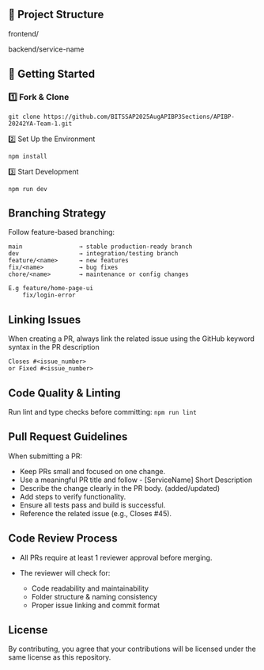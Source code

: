 ## 📁 Project Structure
frontend/

backend/service-name

## 🚀 Getting Started
### 1️⃣ Fork & Clone
```
git clone https://github.com/BITSSAP2025AugAPIBP3Sections/APIBP-20242YA-Team-1.git
```
2️⃣ Set Up the Environment
```
npm install
```

3️⃣ Start Development
```
npm run dev
```

## Branching Strategy
Follow feature-based branching:
```
main                → stable production-ready branch  
dev                 → integration/testing branch  
feature/<name>      → new features  
fix/<name>          → bug fixes  
chore/<name>        → maintenance or config changes

E.g feature/home-page-ui
    fix/login-error

```

## Linking Issues
When creating a PR, always link the related issue using the GitHub keyword syntax in the PR description
```
Closes #<issue_number>
or Fixed #<issue_number>
```

## Code Quality & Linting
Run lint and type checks before committing:
```npm run lint```

## Pull Request Guidelines

When submitting a PR:
- Keep PRs small and focused on one change.
- Use a meaningful PR title and follow - [ServiceName] Short Description
- Describe the change clearly in the PR body. (added/updated)
- Add steps to verify functionality.
- Ensure all tests pass and build is successful.
- Reference the related issue (e.g., Closes #45).

## Code Review Process

- All PRs require at least 1 reviewer approval before merging.

- The reviewer will check for:
  - Code readability and maintainability
  - Folder structure & naming consistency
  - Proper issue linking and commit format

## License
By contributing, you agree that your contributions will be licensed under the same license as this repository.
